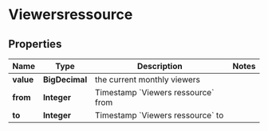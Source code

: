 

# Viewersressource


## Properties

| Name | Type | Description | Notes |
|------------ | ------------- | ------------- | -------------|
|**value** | **BigDecimal** | the current monthly viewers |  |
|**from** | **Integer** | Timestamp &#x60;Viewers ressource&#x60; from |  |
|**to** | **Integer** | Timestamp &#x60;Viewers ressource&#x60; to |  |




